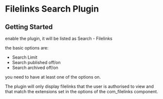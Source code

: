 # Filelinks Search Plugin

## Getting Started
enable the plugin, it will be listed as Search - Filelinks

the basic options are:
* Search Limit
* Search published off/on
* Search archived off/on

you need to have at least one of the options on.

The plugin will only display filelinks that the user is authorised to view and that match the extensions set in the options of the com_filelinks component.



